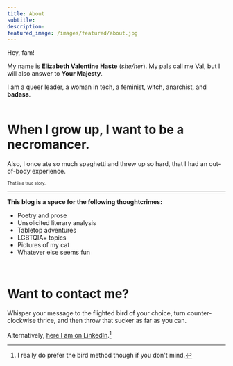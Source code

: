 ```yaml
---
title: About
subtitle:
description:
featured_image: /images/featured/about.jpg
---
```

Hey, fam!

My name is **Elizabeth Valentine Haste** (*she/her*). My pals call me Val, but I will also answer to **Your Majesty**.

I am a queer leader, a woman in tech, a feminist, witch, anarchist, and **badass**.
<br><br>
# When I grow up, I want to be a **necromancer**.
Also, I once ate so much spaghetti and threw up so hard, that I had an out-of-body experience.

<sub><sub>That is a true story.</sub></sub>


---

**This blog is a space for the following thoughtcrimes:**

* Poetry and prose
* Unsolicited literary analysis
* Tabletop adventures
* LGBTQIA+ topics
* Pictures of my cat
* Whatever else seems fun

<br>

# **Want to contact me?**
Whisper your message to the flighted bird of your choice, turn counter-clockwise thrice, and then throw that sucker as far as you can.

Alternatively, [here I am on LinkedIn](https://www.linkedin.com/in/evhaste/).[^2]

[^2]: I really do prefer the bird method though if you don't mind.

